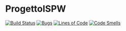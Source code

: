 # ProgettoISPW
[![Build Status](https://travis-ci.com/gianmarcomerletti/ProgettoISPW.svg?branch=master)](https://travis-ci.com/gianmarcomerletti/ProgettoISPW)
[![Bugs](https://sonarcloud.io/api/project_badges/measure?project=gianmarcomerletti_ProgettoISPW&metric=bugs)](https://sonarcloud.io/dashboard?id=gianmarcomerletti_ProgettoISPW)
[![Lines of Code](https://sonarcloud.io/api/project_badges/measure?project=gianmarcomerletti_ProgettoISPW&metric=ncloc)](https://sonarcloud.io/dashboard?id=gianmarcomerletti_ProgettoISPW)
[![Code Smells](https://sonarcloud.io/api/project_badges/measure?project=gianmarcomerletti_ProgettoISPW&metric=code_smells)](https://sonarcloud.io/dashboard?id=gianmarcomerletti_ProgettoISPW)
